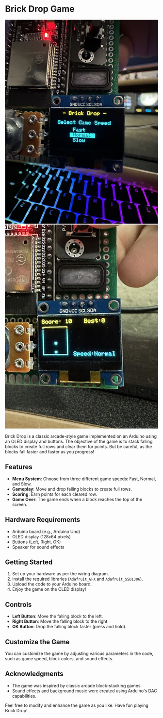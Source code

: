 # Brick Drop Game

![Brick Drop Game Menu](menu-screenshot.jpeg)
![Brick Drop Game](screenshot.jpeg)


Brick Drop is a classic arcade-style game implemented on an Arduino using an OLED display and buttons. The objective of the game is to stack falling blocks to create full rows and clear them for points. But be careful, as the blocks fall faster and faster as you progress!

## Features

- **Menu System**: Choose from three different game speeds: Fast, Normal, and Slow.
- **Gameplay**: Move and drop falling blocks to create full rows.
- **Scoring**: Earn points for each cleared row.
- **Game Over**: The game ends when a block reaches the top of the screen.

## Hardware Requirements

- Arduino board (e.g., Arduino Uno)
- OLED display (128x64 pixels)
- Buttons (Left, Right, OK)
- Speaker for sound effects

## Getting Started

1. Set up your hardware as per the wiring diagram.
2. Install the required libraries (`Adafruit_GFX` and `Adafruit_SSD1306`).
3. Upload the code to your Arduino board.
4. Enjoy the game on the OLED display!

## Controls

- **Left Button**: Move the falling block to the left.
- **Right Button**: Move the falling block to the right.
- **OK Button**: Drop the falling block faster (press and hold).

## Customize the Game

You can customize the game by adjusting various parameters in the code, such as game speed, block colors, and sound effects.

## Acknowledgments

- The game was inspired by classic arcade block-stacking games.
- Sound effects and background music were created using Arduino's DAC capabilities.

Feel free to modify and enhance the game as you like. Have fun playing Brick Drop!
